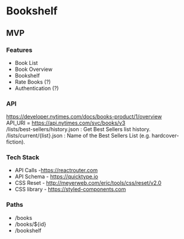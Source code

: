# Bookshelf

## MVP

### Features

- Book List
- Book Overview
- Bookshelf
- Rate Books (?)
- Authentication (?)

### API

https://developer.nytimes.com/docs/books-product/1/overview  
API_URI = https://api.nytimes.com/svc/books/v3  
/lists/best-sellers/history.json : Get Best Sellers list history.
/lists/current/{list}.json : Name of the Best Sellers List (e.g. hardcover-fiction).

### Tech Stack

- API Calls -https://reactrouter.com
- API Schema - https://quicktype.io
- CSS Reset - http://meyerweb.com/eric/tools/css/reset/v2.0
- CSS library - https://styled-components.com

### Paths

- /books
- /books/${id}
- /bookshelf
